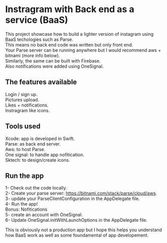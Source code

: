 # Instragram with Back end as a service (BaaS)

This project showcase how to build a lighter version of instagram using BaaS techologies such as Parse.  
This means no back end code was written but only front end.  
Your Parse server can be running anywhere but I would recommend aws + bitnami (more info below).  
Similarly, the same can be built with Firebase.  
Also notifications were added using OneSignal.  


## The features available
Login / sign up.  
Pictures upload.  
Likes + notifications.   
Instragram like icons.  

## Tools used
Xcode: app is developed in Swift.  
Parse: as back end server.  
Aws: to host Parse.  
One signal: to handle app nofitication.  
Sktech: to design/create icons.  

## Run the app
1- Check out the code locally.  
2- Create your parse server: https://bitnami.com/stack/parse/cloud/aws.  
3- update your ParseClientConfiguration in the AppDelegate file.  
4- Run the app!  
Bonus: Nofitications  
5- create an account with OneSignal.  
6- Update OneSignal.initWithLaunchOptions in the AppDelegate file.  

This is obviously not a production app but I hope this helps you understand how BaaS work as well as some foundamental of app developement.

